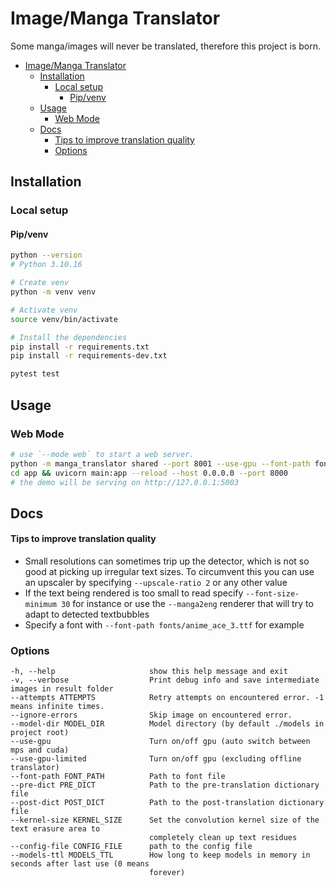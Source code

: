 # Image/Manga Translator

Some manga/images will never be translated, therefore this project is born.

- [Image/Manga Translator](#imagemanga-translator)
  - [Installation](#installation)
    - [Local setup](#local-setup)
      - [Pip/venv](#pipvenv)
  - [Usage](#usage)
    - [Web Mode](#web-mode)
  - [Docs](#docs)
    - [Tips to improve translation quality](#tips-to-improve-translation-quality)
    - [Options](#options)

## Installation

### Local setup

#### Pip/venv

```bash
python --version
# Python 3.10.16

# Create venv
python -m venv venv

# Activate venv
source venv/bin/activate

# Install the dependencies
pip install -r requirements.txt
pip install -r requirements-dev.txt

pytest test
```

## Usage

### Web Mode

```bash
# use `--mode web` to start a web server.
python -m manga_translator shared --port 8001 --use-gpu --font-path fonts/anime_ace_3.ttf
cd app && uvicorn main:app --reload --host 0.0.0.0 --port 8000
# the demo will be serving on http://127.0.0.1:5003
```

## Docs

#### Tips to improve translation quality

- Small resolutions can sometimes trip up the detector, which is not so good at picking up irregular text sizes. To
  circumvent this you can use an upscaler by specifying `--upscale-ratio 2` or any other value
- If the text being rendered is too small to read specify `--font-size-minimum 30` for instance or use the `--manga2eng`
  renderer that will try to adapt to detected textbubbles
- Specify a font with `--font-path fonts/anime_ace_3.ttf` for example

### Options

```text
-h, --help                     show this help message and exit
-v, --verbose                  Print debug info and save intermediate images in result folder
--attempts ATTEMPTS            Retry attempts on encountered error. -1 means infinite times.
--ignore-errors                Skip image on encountered error.
--model-dir MODEL_DIR          Model directory (by default ./models in project root)
--use-gpu                      Turn on/off gpu (auto switch between mps and cuda)
--use-gpu-limited              Turn on/off gpu (excluding offline translator)
--font-path FONT_PATH          Path to font file
--pre-dict PRE_DICT            Path to the pre-translation dictionary file
--post-dict POST_DICT          Path to the post-translation dictionary file
--kernel-size KERNEL_SIZE      Set the convolution kernel size of the text erasure area to
                               completely clean up text residues
--config-file CONFIG_FILE      path to the config file
--models-ttl MODELS_TTL        How long to keep models in memory in seconds after last use (0 means
                               forever)
```
